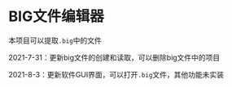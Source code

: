 # BIG文件编辑器
本项目可以提取`.big`中的文件

2021-7-31：更新big文件的创建和读取，可以删除big文件中的项目

2021-8-3：更新软件GUI界面，可以打开`.big`文件，其他功能未实装
